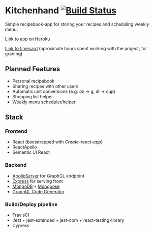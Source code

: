 # Kitchenhand [![Build Status](https://travis-ci.org/Kailari/kitchenhand.svg?branch=master)](https://travis-ci.org/Kailari/kitchenhand)
Simple recipebook-app for storing your recipes and scheduling weekly menu.

[Link to app on Heroku](https://kitchenhand.herokuapp.com)

[Link to timecard](/documentation/tuntikirjanpito.md) (aproximate hours spent working with the project, for grading)

## Planned Features
- Personal recipebook
- Sharing recipes with other users
- Automatic unit conversions (e.g. oz -> g, dl -> cup)
- Shopping list helper
- Weekly menu scheduler/helper

## Stack
### Frontend
- React (bootstrapped with *Create-react-app*)
- ReactApollo
- Semantic UI React

### Backend
- [ApolloServer](https://www.apollographql.com/docs/apollo-server/) for GraphQL endpoint
- [Express](https://expressjs.com/) for serving front
- [MongoDB](https://www.mongodb.com/) + [Mongoose](https://mongoosejs.com/)
- [GraphQL Code Generator](https://graphql-code-generator.com/)

### Build/Deploy pipeline
- TravisCI
- Jest + jest-extended + jest-dom + react-testing-library
- Cypress
